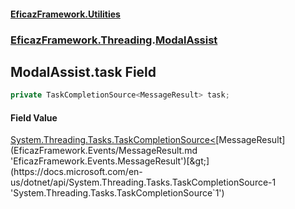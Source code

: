 #### [EficazFramework.Utilities](EficazFrameworkUtilities.md 'EficazFramework Utilities')
### [EficazFramework.Threading](EficazFrameworkUtilities.md#EficazFramework.Threading 'EficazFramework.Threading').[ModalAssist](EficazFramework.Threading/ModalAssist.md 'EficazFramework.Threading.ModalAssist')

## ModalAssist.task Field

```csharp
private TaskCompletionSource<MessageResult> task;
```

#### Field Value
[System.Threading.Tasks.TaskCompletionSource&lt;](https://docs.microsoft.com/en-us/dotnet/api/System.Threading.Tasks.TaskCompletionSource-1 'System.Threading.Tasks.TaskCompletionSource`1')[MessageResult](EficazFramework.Events/MessageResult.md 'EficazFramework.Events.MessageResult')[&gt;](https://docs.microsoft.com/en-us/dotnet/api/System.Threading.Tasks.TaskCompletionSource-1 'System.Threading.Tasks.TaskCompletionSource`1')